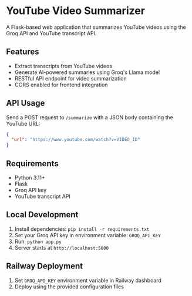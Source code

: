 # YouTube Video Summarizer

A Flask-based web application that summarizes YouTube videos using the Groq API and YouTube transcript API.

## Features

- Extract transcripts from YouTube videos
- Generate AI-powered summaries using Groq's Llama model
- RESTful API endpoint for video summarization
- CORS enabled for frontend integration

## API Usage

Send a POST request to `/summarize` with a JSON body containing the YouTube URL:

```json
{
  "url": "https://www.youtube.com/watch?v=VIDEO_ID"
}
```

## Requirements

- Python 3.11+
- Flask
- Groq API key
- YouTube transcript API

## Local Development

1. Install dependencies: `pip install -r requirements.txt`
2. Set your Groq API key in environment variable: `GROQ_API_KEY`
3. Run: `python app.py`
4. Server starts at `http://localhost:5000`

## Railway Deployment

1. Set `GROQ_API_KEY` environment variable in Railway dashboard
2. Deploy using the provided configuration files
